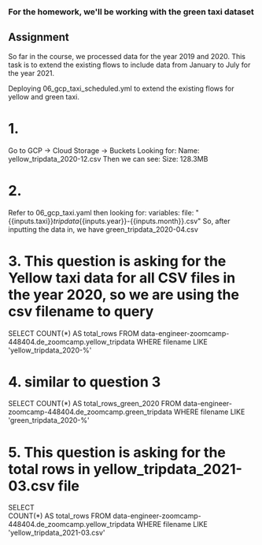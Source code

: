 ### For the homework, we'll be working with the green taxi dataset 

## Assignment
So far in the course, we processed data for the year 2019 and 2020. This task is to extend the existing flows to include data from January to July for the year 2021.

Deploying 06_gcp_taxi_scheduled.yml to extend the existing flows for yellow and green taxi.

# 1. 
Go to GCP -> Cloud Storage -> Buckets
Looking for:
    Name: yellow_tripdata_2020-12.csv
Then we can see:
    Size: 128.3MB


# 2. 
Refer to 06_gcp_taxi.yaml then looking for:
variables:
  file: "{{inputs.taxi}}_tripdata_{{inputs.year}}-{{inputs.month}}.csv"
So, after inputting the data in, we have green_tripdata_2020-04.csv


# 3. This question is asking for the Yellow taxi data for all CSV files in the year 2020, so we are using the csv filename to query
SELECT 
    COUNT(*) AS total_rows
FROM 
    data-engineer-zoomcamp-448404.de_zoomcamp.yellow_tripdata
WHERE 
    filename LIKE 'yellow_tripdata_2020-%'


# 4. similar to question 3
SELECT
  COUNT(*) AS total_rows_green_2020
FROM 
  data-engineer-zoomcamp-448404.de_zoomcamp.green_tripdata
WHERE
  filename LIKE 'green_tripdata_2020-%'


# 5. This question is asking for the total rows in yellow_tripdata_2021-03.csv file
SELECT  
  COUNT(*) AS total_rows
FROM 
  data-engineer-zoomcamp-448404.de_zoomcamp.yellow_tripdata
WHERE 
  filename LIKE 'yellow_tripdata_2021-03.csv'

